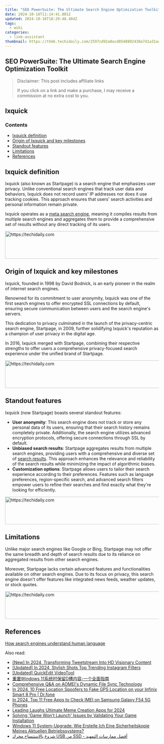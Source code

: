 ```yaml
---
title: "SEO PowerSuite: The Ultimate Search Engine Optimization Toolkit"
date: 2024-10-16T11:14:41.801Z
updated: 2024-10-16T18:29:48.484Z
tags:
  - wiki
categories:
  - link-assistant
thumbnail: https://thmb.techidaily.com/2597cd92a0acd8548892430a7d1a31aad74db81001d653dab278938ebfa823a1.jpg
---
```


## SEO PowerSuite: The Ultimate Search Engine Optimization Toolkit

>  Disclaimer: This post includes affiliate links
>
>  If you click on a link and make a purchase, I may receive a commission at no extra cost to you.
>

## Ixquick

### Contents

* [Ixquick definition](https://tools.techidaily.com/link-assistant/products/)
* [Origin of Ixquick and key milestones](https://tools.techidaily.com/link-assistant/products/)
* [Standout features](https://tools.techidaily.com/link-assistant/products/)
* [Limitations](https://tools.techidaily.com/link-assistant/products/)
* [References](https://tools.techidaily.com/link-assistant/products/)

## Ixquick definition

Ixquick (also known as Startpage) is a search engine that emphasizes user privacy. Unlike conventional search engines that track user data and behaviors, Ixquick does not record users' IP addresses nor does it use tracking cookies. This approach ensures that users' search activities and personal information remain private.

Ixquick operates as a [meta search engine](https://tools.techidaily.com/link-assistant/products/), meaning it compiles results from multiple search engines and aggregates them to provide a comprehensive set of results without any direct tracking of its users.

<!-- affiliate ads begin -->
<a href="https://ephamedtechinc.pxf.io/c/5597632/2137216/26400" target="_top" id="2137216">
  <img src="//a.impactradius-go.com/display-ad/26400-2137216" border="0" alt="https://techidaily.com" width="728" height="90"/>
</a>
<img height="0" width="0" src="https://ephamedtechinc.pxf.io/i/5597632/2137216/26400" style="position:absolute;visibility:hidden;" border="0" />
<!-- affiliate ads end -->

## Origin of Ixquick and key milestones

Ixquick, founded in 1998 by David Bodnick, is an early pioneer in the realm of internet search engines.

Renowned for its commitment to user anonymity, Ixquick was one of the first search engines to offer encrypted SSL connections by default, ensuring secure communication between users and the search engine's servers.

This dedication to privacy culminated in the launch of the privacy-centric search engine, Startpage, in 2009, further solidifying Ixquick's reputation as a champion of user privacy in the digital age.

In 2016, Ixquick merged with Startpage, combining their respective strengths to offer users a comprehensive privacy-focused search experience under the unified brand of Startpage.

<!-- affiliate ads begin -->
<a href="https://appsumo.8odi.net/c/5597632/2144280/7443" target="_top" id="2144280">
  <img src="//a.impactradius-go.com/display-ad/7443-2144280" border="0" alt="https://techidaily.com" width="600" height="90"/>
</a>
<img height="0" width="0" src="https://appsumo.8odi.net/i/5597632/2144280/7443" style="position:absolute;visibility:hidden;" border="0" />
<!-- affiliate ads end -->

## Standout features

Ixquick (now Startpage) boasts several standout features:

* **User anonymity**: This search engine does not track or store any personal data of its users, ensuring that their search history remains completely private. Additionally, the search engine utilizes advanced encryption protocols, offering secure connections through SSL by default.
* **Unbiased search results**: Startpage aggregates results from multiple search engines, providing users with a comprehensive and diverse set of [search results](https://tools.techidaily.com/link-assistant/products/). This approach enhances the relevance and reliability of the search results while minimizing the impact of algorithmic biases.
* **Customization options**: Startpage allows users to tailor their search experience according to their preferences. Features such as language preferences, region-specific search, and advanced search filters empower users to refine their searches and find exactly what they're looking for efficiently.

<!-- affiliate ads begin -->
<a href="https://25home.pxf.io/c/5597632/2148650/16836" target="_top" id="2148650">
  <img src="//a.impactradius-go.com/display-ad/16836-2148650" border="0" alt="https://techidaily.com" width="728" height="90"/>
</a>
<img height="0" width="0" src="https://25home.pxf.io/i/5597632/2148650/16836" style="position:absolute;visibility:hidden;" border="0" />
<!-- affiliate ads end -->

## Limitations

Unlike major search engines like Google or Bing, Startpage may not offer the same breadth and depth of search results due to its reliance on aggregated results from other search engines.

Moreover, Startpage lacks certain advanced features and functionalities available on other search engines. Due to its focus on privacy, this search engine doesn't offer features like integrated news feeds, weather updates, or stock quotes.

<!-- affiliate ads begin -->
<a href="https://appsumo.8odi.net/c/5597632/2129738/7443" target="_top" id="2129738">
  <img src="//a.impactradius-go.com/display-ad/7443-2129738" border="0" alt="https://techidaily.com" width="728" height="90"/>
</a>
<img height="0" width="0" src="https://appsumo.8odi.net/i/5597632/2129738/7443" style="position:absolute;visibility:hidden;" border="0" />
<!-- affiliate ads end -->

## References

[How search engines understand human language](https://tools.techidaily.com/link-assistant/products/)

<ins class="adsbygoogle"
     style="display:block"
     data-ad-format="autorelaxed"
     data-ad-client="ca-pub-7571918770474297"
     data-ad-slot="1223367746"></ins>

<ins class="adsbygoogle"
     style="display:block"
     data-ad-client="ca-pub-7571918770474297"
     data-ad-slot="8358498916"
     data-ad-format="auto"
     data-full-width-responsive="true"></ins>

<span class="atpl-alsoreadstyle">Also read:</span>
<div><ul>
<li><a href="https://twitter-videos.techidaily.com/new-in-2024-transforming-tweetstream-into-hd-visionary-content/"><u>[New] In 2024, Transforming Tweetstream Into HD Visionary Content</u></a></li>
<li><a href="https://instagram-videos.techidaily.com/updated-in-2024-stylish-shots-top-trending-instagram-filters/"><u>[Updated] In 2024, Stylish Shots Top Trending Instagram Filters</u></a></li>
<li><a href="https://facebook-record-videos.techidaily.com/updated-quickedit-videotool/"><u>[Updated] QuickEdit VideoTool</u></a></li>
<li><a href="https://win-guides.techidaily.com/1728470610103-windows-11d/"><u>重置Windows 11系统时保留D槽内容-一个全面指南</u></a></li>
<li><a href="https://win-guides.techidaily.com/comprehensive-qanda-on-aomeis-dynamic-file-sync-technology/"><u>Comprehensive Q&A on AOMEI's Dynamic File Sync Technology</u></a></li>
<li><a href="https://android-location.techidaily.com/in-2024-10-free-location-spoofers-to-fake-gps-location-on-your-infinix-smart-8-pro-drfone-by-drfone-virtual/"><u>In 2024, 10 Free Location Spoofers to Fake GPS Location on your Infinix Smart 8 Pro | Dr.fone</u></a></li>
<li><a href="https://sim-unlock.techidaily.com/in-2024-top-11-free-apps-to-check-imei-on-samsung-galaxy-f54-5g-phones-by-drfone-android/"><u>In 2024, Top 11 Free Apps to Check IMEI on Samsung Galaxy F54 5G Phones</u></a></li>
<li><a href="https://extra-support.techidaily.com/leading-laughs-ultimate-meme-creation-apps-for-2024/"><u>Leading Laughs Ultimate Meme Creation Apps for 2024</u></a></li>
<li><a href="https://win-answers.techidaily.com/solving-game-wont-launch-issues-by-validating-your-game-installation/"><u>Solving 'Game Won't Launch' Issues by Validating Your Game Installation</u></a></li>
<li><a href="https://win-guides.techidaily.com/windows-11-system-upgrade-wie-erstelle-ich-eine-sicherheitskopie-meines-aktuellen-betriebssystems/"><u>Windows 11 System-Upgrade: Wie Erstelle Ich Eine Sicherheitskopie Meines Aktuellen Betriebssystems?</u></a></li>
<li><a href="https://win-guides.techidaily.com/shroaa-balastnsakh-mhrk-usb-mn-ssd-afdl-mmarsat-altmhyd/"><u>شروع بالاستنساخ محرك USB من SSD - أفضل ممارسات التمهيد</u></a></li>
</ul></div>

